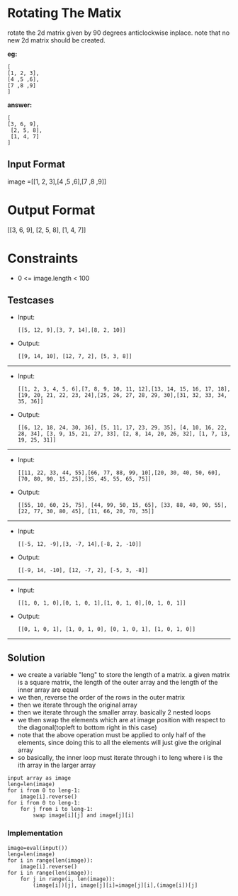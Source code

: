 # Rotating The Matix

rotate the 2d matrix given by 90 degrees anticlockwise inplace. note that no new 2d matrix should be created.

**eg:**      
```
[
[1, 2, 3],
[4 ,5 ,6],
[7 ,8 ,9]
]
```

**answer:** 
```
[
[3, 6, 9],
 [2, 5, 8],
 [1, 4, 7]
]
```

## Input Format

image =[[1, 2, 3],[4 ,5 ,6],[7 ,8 ,9]]

# Output Format

[[3, 6, 9], [2, 5, 8], [1, 4, 7]]

# Constraints

- 0 <= image.length < 100


## Testcases

- Input:
   
   ```
   [[5, 12, 9],[3, 7, 14],[8, 2, 10]]
   ```
   
- Output:
   
   ```
   [[9, 14, 10], [12, 7, 2], [5, 3, 8]]
   ```
---
  
- Input:
   
   ```
   [[1, 2, 3, 4, 5, 6],[7, 8, 9, 10, 11, 12],[13, 14, 15, 16, 17, 18],[19, 20, 21, 22, 23, 24],[25, 26, 27, 28, 29, 30],[31, 32, 33, 34, 35, 36]]
   ```
   
- Output:

   ``` 
   [[6, 12, 18, 24, 30, 36], [5, 11, 17, 23, 29, 35], [4, 10, 16, 22, 28, 34], [3, 9, 15, 21, 27, 33], [2, 8, 14, 20, 26, 32], [1, 7, 13, 19, 25, 31]]
   ```
---

- Input:
   
    ```
   [[11, 22, 33, 44, 55],[66, 77, 88, 99, 10],[20, 30, 40, 50, 60],[70, 80, 90, 15, 25],[35, 45, 55, 65, 75]]
    ```
   
- Output:

   ``` 
   [[55, 10, 60, 25, 75], [44, 99, 50, 15, 65], [33, 88, 40, 90, 55], [22, 77, 30, 80, 45], [11, 66, 20, 70, 35]]
   ``` 
---

- Input:

   ```
   [[-5, 12, -9],[3, -7, 14],[-8, 2, -10]]
    ```
   
- Output:

   ```
   [[-9, 14, -10], [12, -7, 2], [-5, 3, -8]]
   ```
---

- Input:

   ```
   [[1, 0, 1, 0],[0, 1, 0, 1],[1, 0, 1, 0],[0, 1, 0, 1]]
   ```
   
- Output:

   ```
   [[0, 1, 0, 1], [1, 0, 1, 0], [0, 1, 0, 1], [1, 0, 1, 0]]
   ```
---
   


## Solution

- we create a variable "leng" to store the length of a matrix. a given matrix is a square matrix, the length of the outer array and the length of the inner array are equal
- we then, reverse the order of the rows in the outer matrix 
- then we iterate through the original array
- then we iterate through the smaller array. basically 2 nested loops
- we then swap the elements which are at image position with respect to the diagonal(topleft to bottom right in this case)
- note that the above operation must be applied to only half of the elements, since doing this to all the elements will just give the original array
- so basically, the inner loop must iterate through i to leng where i is the ith array in the larger array

```
input array as image
leng=len(image)
for i from 0 to leng-1:
    image[i].reverse()
for i from 0 to leng-1:
    for j from i to leng-1:
        swap image[i][j] and image[j][i]
 ```

### Implementation

```
image=eval(input())
leng=len(image)
for i in range(len(image)):
    image[i].reverse()
for i in range(len(image)):
    for j in range(i, len(image)):
        (image[i])[j], image[j][i]=image[j][i],(image[i])[j]
```
